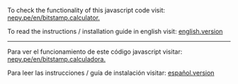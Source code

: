 To check the functionality of this javascript code visit: [nepy.pe/en/bitstamp.calculator.](http://www.nepy.pe/en/crypto/invest-in-cryptocurrencies-basic-math-to-start-winning/)

To read the instructions / installation guide in english visit: [english.version](https://github.com/statsconchris/bitstamp.calculator/tree/English) 
<hr />

Para ver el funcionamiento de este código javascript visitar: [nepy.pe/en/bitstamp.calculadora.](http://www.nepy.pe/es/cripto/invertir-en-criptomonedas-la-matematica-basica-para-empezar-a-ganar/http://www.nepy.pe/en/crypto/invest-in-cryptocurrencies-basic-math-to-start-winning/)

Para leer las instrucciones / guía de instalación visitar: [español.version](https://github.com/statsconchris/bitstamp.calculator/tree/Español) 

